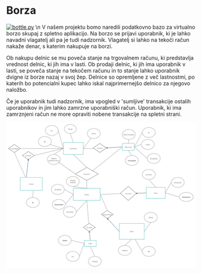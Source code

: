 # Borza
[![bottle.py](https://mybinder.org/badge_logo.svg)](https://mybinder.org/v2/gh/jan248/Borza/master?urlpath=proxy/8080/) \n
V našem projektu bomo naredili podatkovno bazo za virtualno borzo skupaj z spletno aplikacijo. 
Na borzo se prijavi uporabnik, ki je lahko navadni vlagatelj ali pa je tudi nadzornik. 
Vlagatelj si lahko na tekoči račun nakaže denar, s katerim nakupuje na borzi. 

Ob nakupu delnic se mu poveča stanje na trgovalnem računu, ki predstavlja vrednost delnic, ki jih ima v lasti.
Ob prodaji delnic, ki jih ima uporabnik v lasti, se poveča stanje na tekočem računu in to stanje lahko uporabnik dvigne iz borze nazaj v svoj žep.
Delnice so opremljene z več lastnostmi, po katerih bo potencialni kupec lahko iskal najprimernejšo delnico za njegovo naložbo.

Če je uporabnik tudi nadzornik, ima vpogled v 'sumljive' transakcije ostalih uporabnikov in jim lahko zamrzne uporabniški račun.
Uporabnik, ki ima zamrznjeni račun ne more opraviti nobene transakcije na spletni strani.







![Er diagram](ERdiagram.png)




